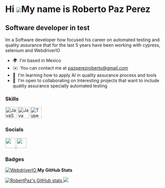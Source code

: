 Hi ![](https://user-images.githubusercontent.com/18350557/176309783-0785949b-9127-417c-8b55-ab5a4333674e.gif)My name is Roberto Paz Perez
=========================================================================================================================================

Software developer in test
--------------------------

Im a Software developer how focused his career on automated testing and quality assurance that for the last 5 years have been working with cypress, selenium and WebdriverIO

*   🌍  I'm based in Mexico
*   ✉️  You can contact me at [pazperezroberto@gmail.com](mailto:pazperezroberto@gmail.com)
*   🧠  I'm learning how to apply AI in quality assurance process and tools
*   🤝  I'm open to collaborating on Interesting projects that want to include quality assurance specially automated testing
  ### Skills 
<p align="left">
<a href="https://developer.mozilla.org/en-US/docs/Web/JavaScript" target="_blank" rel="noreferrer"><img src="https://raw.githubusercontent.com/danielcranney/readme-generator/main/public/icons/skills/javascript-colored.svg" width="36" height="36" alt="JavaScript" /></a>
<a href="https://www.oracle.com/java/" target="_blank" rel="noreferrer"><img src="https://raw.githubusercontent.com/danielcranney/readme-generator/main/public/icons/skills/java-colored.svg" width="36" height="36" alt="Java" /></a>
<a href="https://www.typescriptlang.org/" target="_blank" rel="noreferrer"><img src="https://raw.githubusercontent.com/danielcranney/readme-generator/main/public/icons/skills/typescript-colored.svg" width="36" height="36" alt="TypeScript" /></a>
</p>
                    
 ### Socials
 
 <p align="left">
  <a href="https://www.github.com/RobertPaz" target="_blank" rel="noreferrer"><img src="https://raw.githubusercontent.com/danielcranney/readme-generator/main/public/icons/socials/github.svg" width="32" height="32" />
  </a>
  <a href="https://www.linkedin.com/in/roberto-paz-perez-84088479/" target="_blank" rel="noreferrer"><img src="https://raw.githubusercontent.com/danielcranney/readme-generator/main/public/icons/socials/linkedin.svg" width="32" height="32" />
  </a>
</p>

### Badges
<a href="https://webdriver.io/">
    <img alt="WebdriverIO" src="https://img.shields.io/badge/tested%20with-webdriver.io-%23ea5906">
</a>
<b>My GitHub Stats</b>

<a href="http://www.github.com/RobertPaz"><img src="https://github-readme-stats.vercel.app/api?username=RobertPaz&show_icons=true&hide=&count_private=true&title_color=10b981&text_color=ffffff&icon_color=0891b2&bg_color=181824&hide_border=true&show_icons=true" alt="RobertPaz's GitHub stats" />
</a>
<a href="http://www.github.com/RobertPaz">
  <img src="https://github-readme-streak-stats.herokuapp.com/?user=RobertPaz&stroke=ffffff&background=181824&ring=10b981&fire=10b981&currStreakNum=ffffff&currStreakLabel=10b981&sideNums=ffffff&sideLabels=ffffff&dates=ffffff&hide_border=true" /></a>
